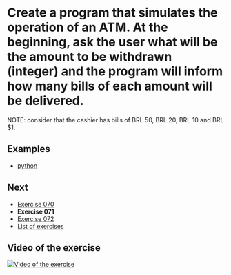 # Create a program that simulates the operation of an ATM. At the beginning, ask the user what will be the amount to be withdrawn (integer) and the program will inform how many bills of each amount will be delivered.

NOTE: consider that the cashier has bills of BRL 50, BRL 20, BRL 10 and BRL $1.

## Examples

- [python](python)

## Next

- [Exercise 070](../070)
- **Exercise 071**
- [Exercise 072](../072)
- [List of exercises](../)

## Video of the exercise

[![Video of the exercise](https://img.youtube.com/vi/_XGgwltYpYk/maxresdefault.jpg)](https://youtu.be/_XGgwltYpYk)
